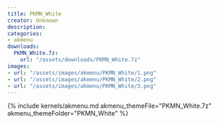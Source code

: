 ```yaml
---
title: PKMN_White
creator: Unknown
description: 
categories:
- akmenu
downloads:
  PKMN_White.7z:
    url: "/assets/downloads/PKMN_White.7z"
images:
- url: "/assets/images/akmenu/PKMN_White/1.png"
- url: "/assets/images/akmenu/PKMN_White/2.png"
- url: "/assets/images/akmenu/PKMN_White/3.png"
---
```


{% include kernels/akmenu.md akmenu_themeFile="PKMN_White.7z" akmenu_themeFolder="PKMN_White" %}
